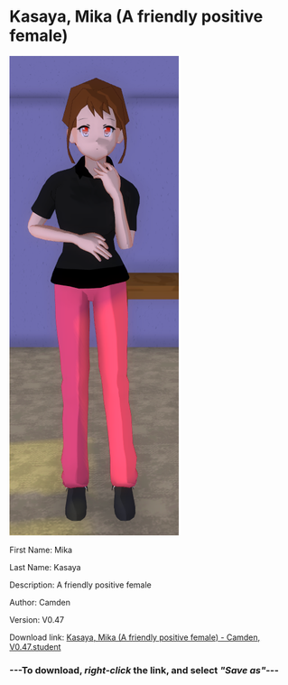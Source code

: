# Kasaya, Mika (A friendly positive female)

<img src = "https://raw.githubusercontent.com/Arbiter1223/Daigaku-Gurashi-Custom-Students/master/Students/Files/Kasaya%2C%20Mika%20(A%20friendly%20positive%20female).png">

First Name: Mika

Last Name: Kasaya

Description: A friendly positive female

Author: Camden

Version: V0.47

Download link: <a href="https://raw.githubusercontent.com/Arbiter1223/Daigaku-Gurashi-Custom-Students/master/Students/Files/Kasaya%2C%20Mika%20(A%20friendly%20positive%20female)%20-%20Camden%2C%20V0.47.student">Kasaya, Mika (A friendly positive female) - Camden, V0.47.student</a>

### ---**To download, _right-click_ the link, and select _"Save as"_**---
